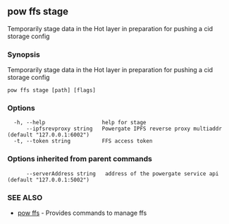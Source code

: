 ## pow ffs stage

Temporarily stage data in the Hot layer in preparation for pushing a cid storage config

### Synopsis

Temporarily stage data in the Hot layer in preparation for pushing a cid storage config

```
pow ffs stage [path] [flags]
```

### Options

```
  -h, --help                  help for stage
      --ipfsrevproxy string   Powergate IPFS reverse proxy multiaddr (default "127.0.0.1:6002")
  -t, --token string          FFS access token
```

### Options inherited from parent commands

```
      --serverAddress string   address of the powergate service api (default "127.0.0.1:5002")
```

### SEE ALSO

* [pow ffs](pow_ffs.md)	 - Provides commands to manage ffs

